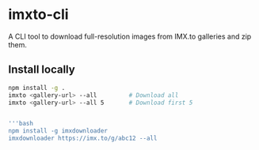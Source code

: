 # imxto-cli

A CLI tool to download full-resolution images from IMX.to galleries and zip them.

## Install locally

```bash
npm install -g .
imxto <gallery-url> --all         # Download all
imxto <gallery-url> --all 5       # Download first 5


'''bash
npm install -g imxdownloader
imxdownloader https://imx.to/g/abc12 --all

